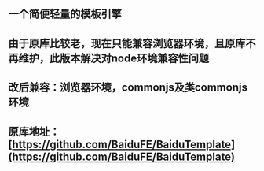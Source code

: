 ## 一个简便轻量的模板引擎

## 由于原库比较老，现在只能兼容浏览器环境，且原库不再维护，此版本解决对node环境兼容性问题

## 改后兼容：浏览器环境，commonjs及类commonjs环境

## 原库地址： [https://github.com/BaiduFE/BaiduTemplate](https://github.com/BaiduFE/BaiduTemplate)
